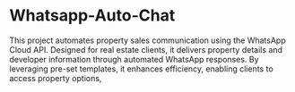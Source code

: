 # Whatsapp-Auto-Chat
This project automates property sales communication using the WhatsApp Cloud API. Designed for real estate clients, it delivers property details and developer information through automated WhatsApp responses. By leveraging pre-set templates, it enhances efficiency, enabling clients to access property options, 
